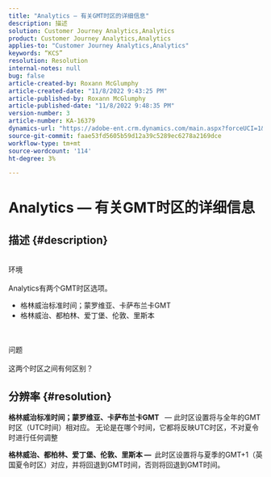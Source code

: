 ```yaml
---
title: "Analytics — 有关GMT时区的详细信息"
description: 描述
solution: Customer Journey Analytics,Analytics
product: Customer Journey Analytics,Analytics
applies-to: "Customer Journey Analytics,Analytics"
keywords: “KCS”
resolution: Resolution
internal-notes: null
bug: false
article-created-by: Roxann McGlumphy
article-created-date: "11/8/2022 9:43:25 PM"
article-published-by: Roxann McGlumphy
article-published-date: "11/8/2022 9:48:35 PM"
version-number: 3
article-number: KA-16379
dynamics-url: "https://adobe-ent.crm.dynamics.com/main.aspx?forceUCI=1&pagetype=entityrecord&etn=knowledgearticle&id=a2b5935d-ae5f-ed11-9561-6045bd006704"
source-git-commit: faae53fd5605b59d12a39c5289ec6278a2169dce
workflow-type: tm+mt
source-wordcount: '114'
ht-degree: 3%

---
```


# Analytics — 有关GMT时区的详细信息

## 描述 {#description}

<br>环境<br><br>
Analytics有两个GMT时区选项。

- 格林威治标准时间；蒙罗维亚、卡萨布兰卡GMT
- 格林威治、都柏林、爱丁堡、伦敦、里斯本

<br><br>问题<br><br>
这两个时区之间有何区别？


## 分辨率 {#resolution}


<b>格林威治标准时间；蒙罗维亚、卡萨布兰卡GMT </b>  — 此时区设置将与全年的GMT时区（UTC时间）相对应。 无论是在哪个时间，它都将反映UTC时区，不对夏令时进行任何调整

<b>格林威治、都柏林、爱丁堡、伦敦、里斯本 —  </b>此时区设置将与夏季的GMT+1（英国夏令时区）对应，并将回退到GMT时间，否则将回退到GMT时间。


